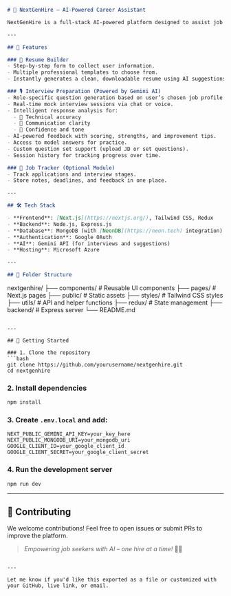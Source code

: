 ```markdown
# 🚀 NextGenHire – AI-Powered Career Assistant

NextGenHire is a full-stack AI-powered platform designed to assist job seekers with resume building, smart interview preparation, and application tracking. Built using **Next.js**, **Tailwind CSS**, **MongoDB**, and powered by **Gemini AI**, this platform helps users become job-ready with a personalized and interactive experience.

---

## 🧠 Features

### 📄 Resume Builder
- Step-by-step form to collect user information.
- Multiple professional templates to choose from.
- Instantly generates a clean, downloadable resume using AI suggestions.

### 🎙️ Interview Preparation (Powered by Gemini AI)
- Role-specific question generation based on user’s chosen job profile.
- Real-time mock interview sessions via chat or voice.
- Intelligent response analysis for:
  - 🔹 Technical accuracy
  - 🔹 Communication clarity
  - 🔹 Confidence and tone
- AI-powered feedback with scoring, strengths, and improvement tips.
- Access to model answers for practice.
- Custom question set support (upload JD or set questions).
- Session history for tracking progress over time.

### 📌 Job Tracker (Optional Module)
- Track applications and interview stages.
- Store notes, deadlines, and feedback in one place.

---

## 🛠️ Tech Stack

- **Frontend**: [Next.js](https://nextjs.org/), Tailwind CSS, Redux
- **Backend**: Node.js, Express.js
- **Database**: MongoDB (with [NeonDB](https://neon.tech) integration)
- **Authentication**: Google OAuth
- **AI**: Gemini API (for interviews and suggestions)
- **Hosting**: Microsoft Azure

---

## 📁 Folder Structure

```

nextgenhire/
├── components/          # Reusable UI components
├── pages/               # Next.js pages
├── public/              # Static assets
├── styles/              # Tailwind CSS styles
├── utils/               # API and helper functions
├── redux/               # State management
├── backend/             # Express server
└── README.md

````

---

## 🚀 Getting Started

### 1. Clone the repository
```bash
git clone https://github.com/yourusername/nextgenhire.git
cd nextgenhire
````

### 2. Install dependencies

```bash
npm install
```

### 3. Create `.env.local` and add:

```
NEXT_PUBLIC_GEMINI_API_KEY=your_key_here
NEXT_PUBLIC_MONGODB_URI=your_mongodb_uri
GOOGLE_CLIENT_ID=your_google_client_id
GOOGLE_CLIENT_SECRET=your_google_client_secret
```

### 4. Run the development server

```bash
npm run dev
```
---

## 🤝 Contributing

We welcome contributions! Feel free to open issues or submit PRs to improve the platform.

> *Empowering job seekers with AI – one hire at a time!* 💼🤖

```

---

Let me know if you'd like this exported as a file or customized with your GitHub, live link, or email.
```
